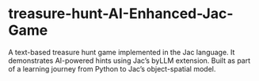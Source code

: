 # treasure-hunt-AI-Enhanced-Jac-Game
A text-based treasure hunt game implemented in the Jac language. It demonstrates AI-powered hints using Jac’s byLLM extension. Built as part of a learning journey from Python to Jac’s object-spatial model.
